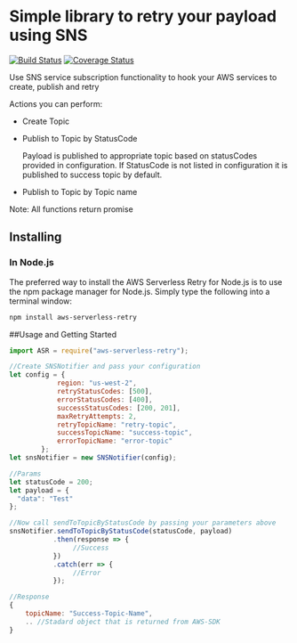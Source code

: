 # Simple library to retry your payload using SNS

[![Build Status](https://travis-ci.org/atlantishealthcare/aws-serverless-retry.svg?branch=master)](https://travis-ci.org/atlantishealthcare/aws-serverless-retry)
[![Coverage Status](https://coveralls.io/repos/github/atlantishealthcare/aws-serverless-retry/badge.svg?branch=master)](https://coveralls.io/github/atlantishealthcare/aws-serverless-retry?branch=master)

Use SNS service subscription functionality to hook your AWS services to create, publish and retry

Actions you can perform:  
- Create Topic
- Publish to Topic by StatusCode 

    Payload is published to appropriate topic based on statusCodes provided in configuration. If StatusCode is not listed in configuration it is
    published to success topic by default.
- Publish to Topic by Topic name

Note: All functions return promise

## Installing

### In Node.js

The preferred way to install the AWS Serverless Retry  for Node.js is to use the npm package manager for Node.js.
Simply type the following into a terminal window:

```sh
npm install aws-serverless-retry
```

##Usage and Getting Started

```javascript
import ASR = require("aws-serverless-retry");

//Create SNSNotifier and pass your configuration
let config = {
            region: "us-west-2",
            retryStatusCodes: [500],
            errorStatusCodes: [400],
            successStatusCodes: [200, 201],
            maxRetryAttempts: 2,
            retryTopicName: "retry-topic",
            successTopicName: "success-topic",
            errorTopicName: "error-topic"
        };
let snsNotifier = new SNSNotifier(config);

//Params
let statusCode = 200;
let payload = {
  "data": "Test"
};

//Now call sendToTopicByStatusCode by passing your parameters above
snsNotifier.sendToTopicByStatusCode(statusCode, payload)
           .then(response => {
                //Success     
           })
           .catch(err => {
                //Error
           });

//Response
{
    topicName: "Success-Topic-Name",
    .. //Stadard object that is returned from AWS-SDK
}
```